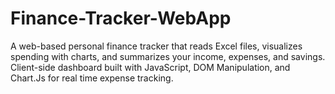 # Finance-Tracker-WebApp
A web-based personal finance tracker that reads Excel files, visualizes spending with charts, and summarizes your income, expenses, and savings. Client-side dashboard built with JavaScript, DOM Manipulation, and Chart.Js for real time expense tracking.
